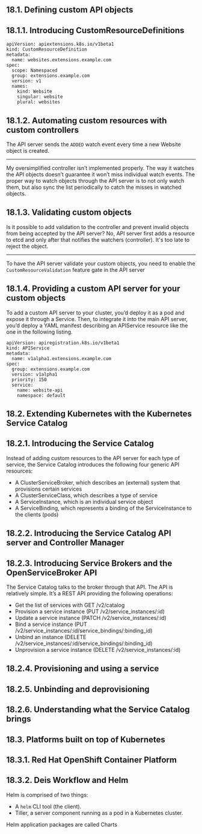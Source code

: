 ## 18.1. Defining custom API objects

## 18.1.1. Introducing CustomResourceDefinitions

    apiVersion: apiextensions.k8s.io/v1beta1       
    kind: CustomResourceDefinition                 
    metadata:
      name: websites.extensions.example.com        
    spec:
      scope: Namespaced                            
      group: extensions.example.com                
      version: v1                                  
      names:                                       
        kind: Website                              
        singular: website                          
        plural: websites


## 18.1.2. Automating custom resources with custom controllers

The API server sends the `ADDED` watch event every time a new Website object is created.

***

My oversimplified controller isn’t implemented properly. The way it watches the API objects doesn’t guarantee it won’t miss individual watch events. The proper way to watch objects through the API server is to not only watch them, but also sync the list periodically to catch the misses in watched objects.

## 18.1.3. Validating custom objects

Is it possible to add validation to the controller and prevent invalid objects from being accepted by the API server? No, API server first adds a resource to etcd and only after that notifies the watchers (controller). It's too late to reject the object.

***

To have the API server validate your custom objects, you need to enable the `CustomResourceValidation` feature gate in the API server

## 18.1.4. Providing a custom API server for your custom objects

To add a custom API server to your cluster, you’d deploy it as a pod and expose it through a Service. Then, to integrate it into the main API server, you’d deploy a YAML manifest describing an APIService resource like the one in the following listing.

    apiVersion: apiregistration.k8s.io/v1beta1   
    kind: APIService                             
    metadata:
      name: v1alpha1.extensions.example.com
    spec:
      group: extensions.example.com              
      version: v1alpha1                          
      priority: 150
      service:                                   
        name: website-api                        
        namespace: default                       

## 18.2. Extending Kubernetes with the Kubernetes Service Catalog

## 18.2.1. Introducing the Service Catalog

Instead of adding custom resources to the API server for each type of service, the Service Catalog introduces the following four generic API resources:

- A ClusterServiceBroker, which describes an (external) system that provisions certain services
- A ClusterServiceClass, which describes a type of service
- A ServiceInstance, which is an individual service object
- A ServiceBinding, which represents a binding of the ServiceInstance to the clients (pods)

## 18.2.2. Introducing the Service Catalog API server and Controller Manager

## 18.2.3. Introducing Service Brokers and the OpenServiceBroker API

The Service Catalog talks to the broker through that API. The API is relatively simple. It’s a REST API providing the following operations:

- Get the list of services with GET /v2/catalog
- Provision a service instance (PUT /v2/service_instances/:id)
- Update a service instance (PATCH /v2/service_instances/:id)
- Bind a service instance (PUT /v2/service_instances/:id/service_bindings/:binding_id)
- Unbind an instance (DELETE /v2/service_instances/:id/service_bindings/:binding_id)
- Unprovision a service instance (DELETE /v2/service_instances/:id)

## 18.2.4. Provisioning and using a service

## 18.2.5. Unbinding and deprovisioning

## 18.2.6. Understanding what the Service Catalog brings

## 18.3. Platforms built on top of Kubernetes

## 18.3.1. Red Hat OpenShift Container Platform

## 18.3.2. Deis Workflow and Helm
Helm is comprised of two things:

 - A `helm` CLI tool (the client).
 - Tiller, a server component running as a pod in a Kubernetes cluster.

Helm application packages are called Charts
